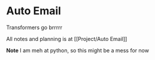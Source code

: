 # Auto Email

Transformers go brrrrr

All notes and planning is at [[Project/Auto Email]]

**Note** I am meh at python, so this might be a mess for now
